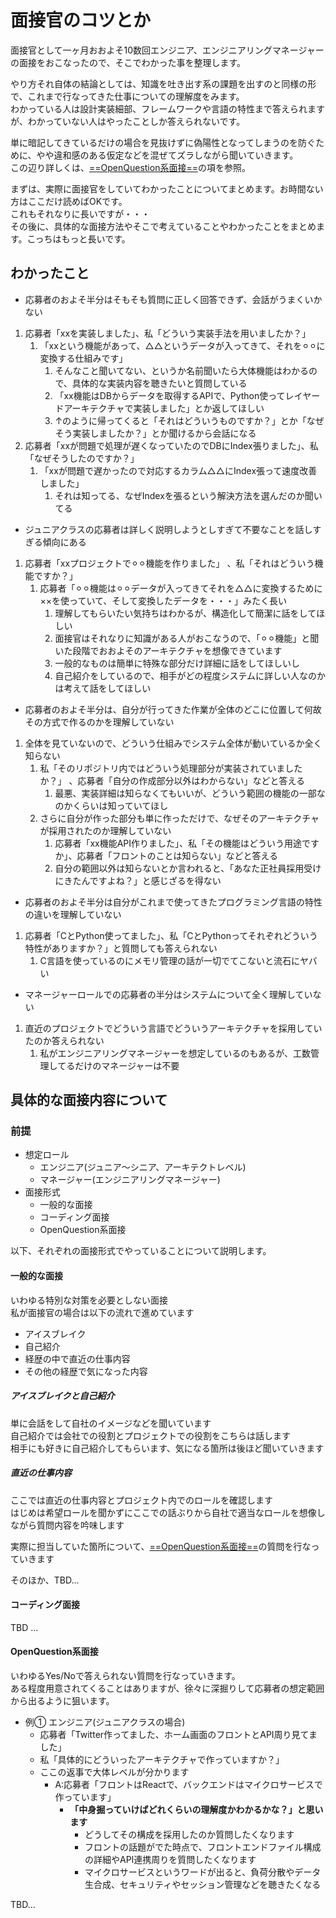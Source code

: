 # 面接官のコツとか

面接官として一ヶ月おおよそ10数回エンジニア、エンジニアリングマネージャーの面接をおこなったので、そこでわかった事を整理します。  

やり方それ自体の結論としては、知識を吐き出す系の課題を出すのと同様の形で、これまで行なってきた仕事についての理解度をみます。   
わかっている人は設計実装細部、フレームワークや言語の特性まで答えられますが、わかっていない人はやったことしか答えられないです。  

単に暗記してきているだけの場合を見抜けずに偽陽性となってしまうのを防ぐために、やや違和感のある仮定などを混ぜてズラしながら聞いていきます。  
この辺り詳しくは、[==OpenQuestion系面接==](####OpenQuestion系面接)の項を参照。  

まずは、実際に面接官をしていてわかったことについてまとめます。お時間ない方はここだけ読めばOKです。  
これもそれなりに長いですが・・・  
その後に、具体的な面接方法やそこで考えていることやわかったことをまとめます。こっちはもっと長いです。

## わかったこと

- 応募者のおよそ半分はそもそも質問に正しく回答できず、会話がうまくいかない

1. 応募者「xxを実装しました」、私「どういう実装手法を用いましたか？」
   1. 「xxという機能があって、△△というデータが入ってきて、それを⚪︎⚪︎に変換する仕組みです」
      1.  そんなこと聞いてない、というか名前聞いたら大体機能はわかるので、具体的な実装内容を聴きたいと質問している
      2.  「xx機能はDBからデータを取得するAPIで、Python使ってレイヤードアーキテクチャで実装しました」とか返してほしい
      3.  ↑のように帰ってくると「それはどういうものですか？」とか「なぜそう実装しましたか？」とか聞けるから会話になる
1. 応募者「xxが問題で処理が遅くなっていたのでDBにIndex張りました」、私「なぜそうしたのですか？」
   1. 「xxが問題で遅かったので対応するカラム△△にIndex張って速度改善しました」
      1. それは知ってる、なぜIndexを張るという解決方法を選んだのか聞いてる

- ジュニアクラスの応募者は詳しく説明しようとしすぎて不要なことを話しすぎる傾向にある
  
1. 応募者「xxプロジェクトで⚪︎⚪︎機能を作りました」 、私「それはどういう機能ですか？」
   1. 応募者「⚪︎⚪︎機能は⚪︎⚪︎データが入ってきてそれを△△に変換するために××を使っていて、そして変換したデータを・・・」みたく長い
      1. 理解してもらいたい気持ちはわかるが、構造化して簡潔に話をしてほしい
      2. 面接官はそれなりに知識がある人がおこなうので、「⚪︎⚪︎機能」と聞いた段階でおおよそのアーキテクチャを想像できています
        1. 一般的なものは簡単に特殊な部分だけ詳細に話をしてほしいし
        2. 自己紹介をしているので、相手がどの程度システムに詳しい人なのかは考えて話をしてほしい    

- 応募者のおよそ半分は、自分が行ってきた作業が全体のどこに位置して何故その方式で作るのかを理解していない

1. 全体を見ていないので、どういう仕組みでシステム全体が動いているか全く知らない
   1. 私「そのリポジトリ内ではどういう処理部分が実装されていましたか？」 、応募者「自分の作成部分以外はわからない」などと答える
      1. 最悪、実装詳細は知らなくてもいいが、どういう範囲の機能の一部なのかくらいは知っていてほし
   1. さらに自分が作った部分も単に作っただけで、なぜそのアーキテクチャが採用されたのか理解していない
      1. 応募者「xx機能API作りました」、私「その機能はどういう用途ですか」、応募者「フロントのことは知らない」などと答える
      2. 自分の範囲以外は知らないとか言われると、「あなた正社員採用受けにきたんですよね？」と感じざるを得ない

- 応募者のおよそ半分は自分がこれまで使ってきたプログラミング言語の特性の違いを理解していない

1. 応募者「CとPython使ってました」、私「CとPythonってそれぞれどういう特性がありますか？」と質問しても答えられない
   1. C言語を使っているのにメモリ管理の話が一切でてこないと流石にヤバい

- マネージャーロールでの応募者の半分はシステムについて全く理解していない

1. 直近のプロジェクトでどういう言語でどういうアーキテクチャを採用していたのか答えられない
   1. 私がエンジニアリングマネージャーを想定しているのもあるが、工数管理してるだけのマネージャーは不要

## 具体的な面接内容について

### 前提

- 想定ロール
  - エンジニア(ジュニア〜シニア、アーキテクトレベル)
  - マネージャー(エンジニアリングマネージャー)
- 面接形式
  - 一般的な面接
  - コーディング面接
  - OpenQuestion系面接

以下、それぞれの面接形式でやっていることについて説明します。

#### 一般的な面接

いわゆる特別な対策を必要としない面接  
私が面接官の場合は以下の流れで進めています  

- アイスブレイク
- 自己紹介
- 経歴の中で直近の仕事内容
- その他の経歴で気になった内容

##### アイスブレイクと自己紹介

単に会話をして自社のイメージなどを聞いています  
自己紹介では会社での役割とプロジェクトでの役割をこちらは話します  
相手にも好きに自己紹介してもらいます、気になる箇所は後ほど聞いていきます

##### 直近の仕事内容

ここでは直近の仕事内容とプロジェクト内でのロールを確認します  
はじめは希望ロールを聞かずにここでの話ぶりから自社で適当なロールを想像しながら質問内容を吟味します  

実際に担当していた箇所について、[==OpenQuestion系面接==](####OpenQuestion系面接)の質問を行なっていきます

そのほか、TBD...

#### コーディング面接

TBD ...

#### OpenQuestion系面接

いわゆるYes/Noで答えられない質問を行なっていきます。  
ある程度用意されてくることはありますが、徐々に深掘りして応募者の想定範囲から出るように狙います。  

- 例① エンジニア(ジュニアクラスの場合)
  - 応募者「Twitter作ってました、ホーム画面のフロントとAPI周り見てました」
  - 私「具体的にどういったアーキテクチャで作っていますか？」
  - ここの返事で大体レベルが分かります
    - A:応募者「フロントはReactで、バックエンドはマイクロサービスで作っています」
      - **「中身掘っていけばどれくらいの理解度かわかるかな？」と思います**
        - どうしてその構成を採用したのか質問したくなります  
        - フロントの話題がでた時点で、フロントエンドファイル構成の詳細やAPI連携周りを質問したくなります
        - マイクロサービスというワードが出ると、負荷分散やデータ生合成、セキュリティやセッション管理などを聴きたくなる
          
TBD...
